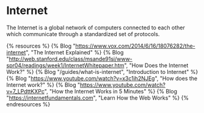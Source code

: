 # Internet

The Internet is a global network of computers connected to each other which communicate through a standardized set of protocols.

{% resources %}
  {% Blog "https://www.vox.com/2014/6/16/18076282/the-internet", "The Internet Explained" %}
  {% Blog "http://web.stanford.edu/class/msande91si/www-spr04/readings/week1/InternetWhitepaper.htm", "How Does the Internet Work?" %}
  {% Blog "/guides/what-is-internet", "Introduction to Internet" %}
  {% Blog "https://www.youtube.com/watch?v=x3c1ih2NJEg", "How does the Internet work?" %}
  {% Blog "https://www.youtube.com/watch?v=7_LPdttKXPc", "How the Internet Works in 5 Minutes" %}
  {% Blog "https://internetfundamentals.com", "Learn How the Web Works" %}
{% endresources %}

